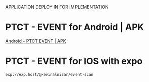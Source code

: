  APPLICATION DEPLOY IN FOR IMPLEMENTATION

# PTCT - EVENT for Android | APK
[Android - PTCT EVENT | APK](https://github.com/kevinxcode/publish-app/raw/main/ct-event_v7.apk)


# PTCT - EVENT for IOS with expo
```
exp://exp.host/@kevinalnizar/event-scan
```
